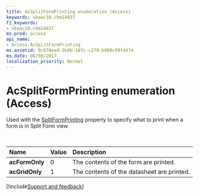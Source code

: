 ```yaml
---
title: AcSplitFormPrinting enumeration (Access)
keywords: vbaac10.chm14037
f1_keywords:
- vbaac10.chm14037
ms.prod: access
api_name:
- Access.AcSplitFormPrinting
ms.assetid: 9c674eed-2b8b-10fc-c270-b908c99fd474
ms.date: 06/08/2017
localization_priority: Normal
---
```



# AcSplitFormPrinting enumeration (Access)

Used with the [SplitFormPrinting](Access.Form.SplitFormPrinting.md) property to specify what to print when a form is in Split Form view.

<br/>

|Name|Value|Description|
|:-----|:-----|:-----|
|**acFormOnly**|0|The contents of the form are printed.|
|**acGridOnly**|1|The contents of the datasheet are printed. |

[!include[Support and feedback](~/includes/feedback-boilerplate.md)]